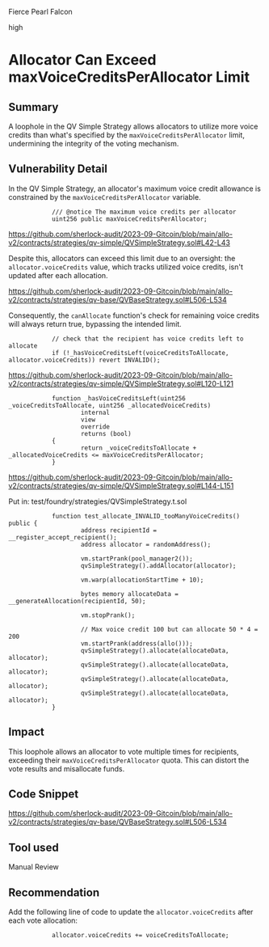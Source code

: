 Fierce Pearl Falcon

high

# Allocator Can Exceed maxVoiceCreditsPerAllocator Limit
## Summary

A loophole in the QV Simple Strategy allows allocators to utilize more voice credits than what's specified by the `maxVoiceCreditsPerAllocator` limit, undermining the integrity of the voting mechanism.

## Vulnerability Detail

In the QV Simple Strategy, an allocator's maximum voice credit allowance is constrained by the `maxVoiceCreditsPerAllocator` variable.

                /// @notice The maximum voice credits per allocator
                uint256 public maxVoiceCreditsPerAllocator;

https://github.com/sherlock-audit/2023-09-Gitcoin/blob/main/allo-v2/contracts/strategies/qv-simple/QVSimpleStrategy.sol#L42-L43

Despite this, allocators can exceed this limit due to an oversight: the `allocator.voiceCredits` value, which tracks utilized voice credits, isn't updated after each allocation.

https://github.com/sherlock-audit/2023-09-Gitcoin/blob/main/allo-v2/contracts/strategies/qv-base/QVBaseStrategy.sol#L506-L534

Consequently, the `canAllocate` function's check for remaining voice credits will always return true, bypassing the intended limit.

                // check that the recipient has voice credits left to allocate
                if (!_hasVoiceCreditsLeft(voiceCreditsToAllocate, allocator.voiceCredits)) revert INVALID();

https://github.com/sherlock-audit/2023-09-Gitcoin/blob/main/allo-v2/contracts/strategies/qv-simple/QVSimpleStrategy.sol#L120-L121


                function _hasVoiceCreditsLeft(uint256 _voiceCreditsToAllocate, uint256 _allocatedVoiceCredits)
                        internal
                        view
                        override
                        returns (bool)
                {
                        return _voiceCreditsToAllocate + _allocatedVoiceCredits <= maxVoiceCreditsPerAllocator;
                }

https://github.com/sherlock-audit/2023-09-Gitcoin/blob/main/allo-v2/contracts/strategies/qv-simple/QVSimpleStrategy.sol#L144-L151


Put in: test/foundry/strategies/QVSimpleStrategy.t.sol

                function test_allocate_INVALID_tooManyVoiceCredits() public {
                        address recipientId = __register_accept_recipient();
                        address allocator = randomAddress();

                        vm.startPrank(pool_manager2());
                        qvSimpleStrategy().addAllocator(allocator);

                        vm.warp(allocationStartTime + 10);

                        bytes memory allocateData = __generateAllocation(recipientId, 50);

                        vm.stopPrank();

                        // Max voice credit 100 but can allocate 50 * 4 = 200
                        vm.startPrank(address(allo()));
                        qvSimpleStrategy().allocate(allocateData, allocator);
                        qvSimpleStrategy().allocate(allocateData, allocator);
                        qvSimpleStrategy().allocate(allocateData, allocator);
                        qvSimpleStrategy().allocate(allocateData, allocator);
                }

## Impact

This loophole allows an allocator to vote multiple times for recipients, exceeding their `maxVoiceCreditsPerAllocator` quota. This can distort the vote results and misallocate funds.

## Code Snippet

https://github.com/sherlock-audit/2023-09-Gitcoin/blob/main/allo-v2/contracts/strategies/qv-base/QVBaseStrategy.sol#L506-L534

## Tool used

Manual Review

## Recommendation

Add the following line of code to update the `allocator.voiceCredits` after each vote allocation:

                allocator.voiceCredits += voiceCreditsToAllocate;